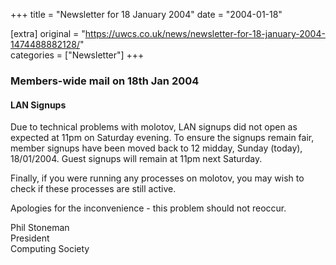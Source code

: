 +++
title = "Newsletter for 18 January 2004"
date = "2004-01-18"

[extra]
original = "https://uwcs.co.uk/news/newsletter-for-18-january-2004-1474488882128/"    
categories = ["Newsletter"]
+++

### Members-wide mail on 18th Jan 2004

#### LAN Signups

Due to technical problems with molotov, LAN signups did not open as expected at 11pm on Saturday evening. To ensure the signups remain fair, member signups have been moved back to 12 midday, Sunday (today), 18/01/2004. Guest signups will remain at 11pm next Saturday.

Finally, if you were running any processes on molotov, you may wish to check if these processes are still active.

Apologies for the inconvenience - this problem should not reoccur.

Phil Stoneman  
President  
Computing Society
